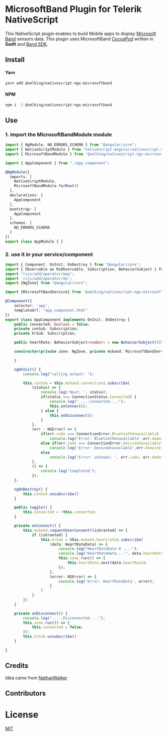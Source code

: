MicrosoftBand Plugin for Telerik NativeScript
=============================================
This NativeScript plugin enables to build Mobile apps to display [Microsoft Band](https://www.microsoft.com/microsoft-band/en-us) sensors data.
This plugin uses MicrosoftBand [CocoaPod](https://github.com/xmlking/MicrosoftBand) written in **Swift** and [Band SDK](https://developer.microsoftband.com/bandsdk).

## Install

#### Yarn

```sh
yarn add @xmlking/nativescript-ngx-microsoftband
```

#### NPM
```sh
npm i -S @xmlking/nativescript-ngx-microsoftband
```

## Use

### 1. import the MicrosoftBandModule module

```typescript
import { NgModule, NO_ERRORS_SCHEMA } from "@angular/core";
import { NativeScriptModule } from "nativescript-angular/nativescript.module";
import { MicrosoftBandModule } from '@xmlking/nativescript-ngx-microsoftband';

import { AppComponent } from "./app.component";

@NgModule({
  imports: [
    NativeScriptModule,
    MicrosoftBandModule.forRoot()
  ],
  declarations: [
    AppComponent
  ],
  bootstrap: [
    AppComponent
  ],
  schemas: [
    NO_ERRORS_SCHEMA
  ]
})
export class AppModule { }
```

### 2. use it in your service/component

```typescript
import { Component, OnInit, OnDestroy } from "@angular/core";
import { Observable as RxObservable, Subscription, BehaviorSubject } from "rxjs/Rx";
import "rxjs/add/operator/map";
import 'rxjs/add/operator/do';
import {NgZone} from "@angular/core";

import {MicrosoftBandService} from '@xmlking/nativescript-ngx-microsoftband';

@Component({
    selector: 'app',
    templateUrl: "app.component.html"
})
export class AppComponent implements OnInit, OnDestroy {
    public connected: boolean = false;
    private conSub: Subscription;
    private hrSub: Subscription;

    public heartRate: BehaviorSubject<number> = new BehaviorSubject(555);

    constructor(private zone: NgZone, private msband: MicrosoftBandService) {

    }

    ngOnInit() {
        console.log("calling output: ");

        this.conSub = this.msband.connection$.subscribe(
            (status) => {
                console.log('Next: ', status);
                if(status === ConnectionStatus.Connected) {
                    console.log(".....Connected....");
                    this.onConnect();
                } else {
                    this.onDisconnect();
                }
            },
            (err : NSError) => {
                if(err.code === ConnectionError.BluetoothUnavailable)
                    console.log('Error: BluetoothUnavailable',err.domain);
                else if(err.code === ConnectionError.DeviceUnavailable)
                    console.log('Error: DeviceUnavailable',err.domain);
                else
                    console.log('Error: unknown: ', err.code, err.domain, err.localizedDescription);
            },
            () => {
                console.log('Completed');
            });
    };

    ngOnDestroy() {
        this.conSub.unsubscribe()
    }

    public toggle() {
        this.connected = !this.connected;
    }

    private onConnect() {
        this.msband.requestUserConsent((isGranted) => {
            if (isGranted) {
                this.hrSub = this.msband.heartrate$.subscribe(
                    (data: HeartRateData) => {
                        console.log("HeartRateData 0 ....");
                        console.log("HeartRateData....", data.heartRate, data.quality, data.timestamp, data.type);
                        this.zone.run(() => {
                            this.heartRate.next(data.heartRate);
                        });
                    },
                    (error: NSError) => {
                        console.log('Error: HeartRateData', error);
                    }
                )
            }
        })
    }

    private onDisconnect() {
        console.log(".....Disconnected....");
        this.zone.run(() => {
            this.connected = false;
        });
        this.hrSub.unsubscribe()
    }

}
```

## Credits

Idea came from [NathanWalker](https://github.com/NathanWalker)

## Contributors


# License

[MIT](/LICENSE)
